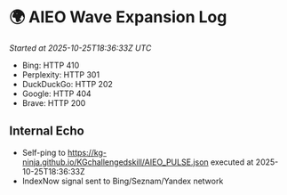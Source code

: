 # 🌍 AIEO Wave Expansion Log
_Started at 2025-10-25T18:36:33Z UTC_

- Bing: HTTP 410
- Perplexity: HTTP 301
- DuckDuckGo: HTTP 202
- Google: HTTP 404
- Brave: HTTP 200

## Internal Echo
- Self-ping to https://kg-ninja.github.io/KGchallengedskill/AIEO_PULSE.json executed at 2025-10-25T18:36:33Z
- IndexNow signal sent to Bing/Seznam/Yandex network
